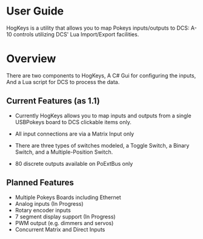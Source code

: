 # User Guide #

HogKeys is a utility that allows you to map Pokeys inputs/outputs to DCS: A-10 controls utilizing DCS' Lua Import/Export facilities.


# Overview #

There are two components to HogKeys, A C# Gui for configuring the inputs, And a Lua script for DCS to process the data.

## Current Features (as 1.1) ##
  * Currently HogKeys allows you to map inputs and outputs from a single USBPokeys board to DCS clickable items only.

  * All input connections are via a Matrix Input only

  * There are three types of switches modeled, a Toggle Switch, a Binary Switch, and a Multiple-Position Switch.
  * 80 discrete outputs available on PoExtBus only

## Planned Features ##
  * Multiple Pokeys Boards including Ethernet
  * Analog inputs (In Progress)
  * Rotary encoder inputs
  * 7 segment display support (In Progress)
  * PWM output (e.g. dimmers and servos)
  * Concurrent Matrix and Direct Inputs